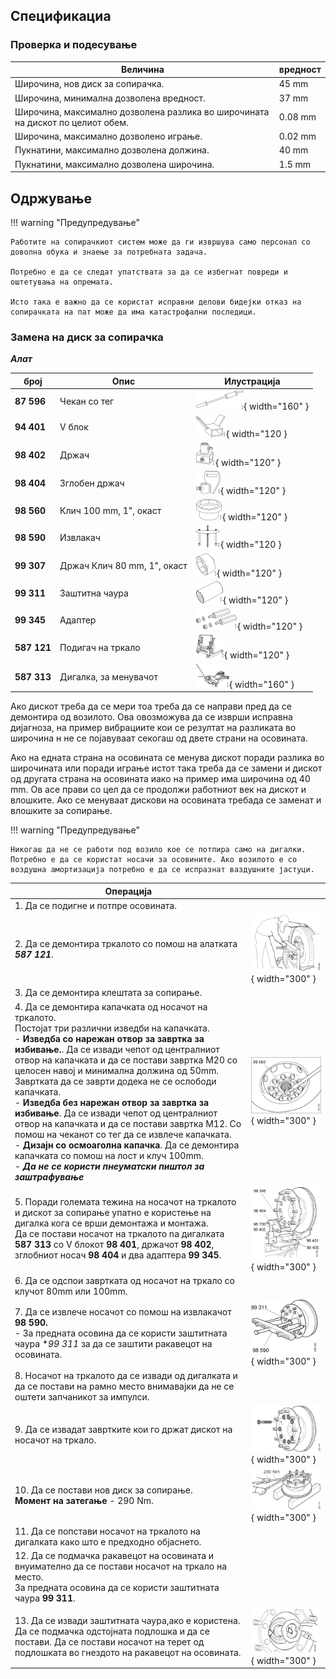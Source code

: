 ## Спецификациа

### Проверка и подесување

| Величина | вредност |
|-|-|
| Широчина, нов диск за сопирачка. | 45 mm |
| Широчина, минимална дозволена вредност. | 37 mm |
| Широчина, максимално дозволена разлика во широчината на дискот по целиот обем. | 0.08 mm |
| Широчина, максимално дозволено играње. | 0.02 mm |
| Пукнатини, максимално дозволена должина. | 40 mm |
| Пукнатини, максимално дозволена широчина. | 1.5 mm |


## Одржување

!!! warning "Предупредување"

    Работите на сопирачкиот систем може да ги извршува само персонал со доволна обука и знаење за потребната задача.

    Потребно е да се следат упатствата за да се избегнат повреди и оштетувања на опремата.

    Исто така е важно да се користат исправни делови бидејки отказ на сопирачката на пат може да има катастрофални последици.

### Замена на диск за сопирачка

***Алат***

| број | Опис | Илустрација |
| -|-|-|
| **87 596** | Чекан со тег | ![Image title](../images/b142007.svg){ width="160" } | 
| **94 401** | V блок | ![Image title](../images/b142053.svg){ width="120 } | 
| **98 402** | Држач | ![Image title](../images/b142054.svg){ width="120" } |
| **98 404** | Зглобен држач | ![Image title](../images/b142066.svg){ width="120" } |
| **98 560** | Клич 100 mm, 1", окаст | ![Image title](../images/b142068.svg){ width="120" } | 
| **98 590** | Извлакач | ![Image title](../images/b140394.svg){ width="120 } | 
| **99 307** | Држач Клич 80 mm, 1", окаст| ![Image title](../images/b142236.svg){ width="120" } |
| **99 311** | Заштитна чаура | ![Image title](../images/b142240.svg){ width="120" } |
| **99 345** | Адаптер | ![Image title](../images/b142272.svg){ width="120" } |
| **587 121** | Подигач на тркало | ![Image title](../images/b142668.svg){ width="120" } |
| **587 313** | Дигалка, за менувачот | ![Image title](../images/b142734.svg){ width="160" } |

Ако дискот треба да се мери тоа треба да се направи пред да се демонтира од возилото. Ова овозможува да се изврши исправна дијагноза, на пример вибрациите кои се резултат на разликата во широчина н не се појавуваат секогаш од двете страни на осовината. 

Ако на едната страна на осовината се менува дискот поради разлика во широчината или поради играње истот така треба да се замени и дискот од другата страна на осовината иако на пример има широчина од 40 mm. Ов асе прави со цел да се продолжи работниот век на дискот и влошките. Ако се менуваат дискови на осовината требада се заменат и влошките за сопирање.

!!! warning "Предупредување"

    Никогаш да не се работи под возило кое се потпира само на дигалки. Потребно е да се користат носачи за осовините. Ако возилото е со воздушна амортизација потребно е да се испразнат ваздушните јастуци.


| Операција | &nbsp; |
|-|-|
| 1. Да се подигне и потпре осовината. | &nbsp; |
| 2. Да се демонтира тркалото со помош на алатката ***587 121***. |![Image title](../images/b208482.svg){ width="300" } |
| 3. Да се демонтира клештата за сопирање. | &nbsp; |
| 4. Да се демонтира капачката од носачот на тркалото.<br>Постојат три различни изведби на капачката.<br>- **Изведба со нарежан отвор за завртка за избивање.**. Да се извади чепот од централниот отвор на капачката и да се постави завртка M20 со целосен навој и минимална должина од 50mm. Завртката да се заврти додека не се ослободи капачката.<br>- **Изведба без нарежан отвор за завртка за избивање**. Да се извади чепот од централниот отвор на капачката и да се постави завртка M12. Со помош на чеканот со тег да се извлече капачката.<br>- **Дизајн со осмоаголна капачка**. Да се демонтира капачката со помош на лост и клуч 100mm.<br>- ***Да не се користи пнеуматски пиштол за заштрафување***  | ![Image title](../images/b215679.svg){ width="300" } |
| 5. Поради големата тежина на носачот на тркалото и дискот за сопирање упатно е користење на дигалка кога се врши демонтажа и монтажа.<br>Да се постави носачот на тркалото na дигалката **587 313** со V блокот **98 401**, држачот **98 402**, зглобниот носач **98 404** и два адаптера **99 345**. | ![Image title](../images/b208486.svg){ width="300" } |
| 6. Да се одспои завртката од носачот на тркало со клучот 80mm или 100mm. | &nbsp; |
| 7. Да се извлече носачот со помош на извлакачот **98 590.**<br> - За предната осовина да се користи заштитната чаура **99 311* за да се заштити ракавецот на осовината. | ![Image title](../images/b330041.svg){ width="300" } |
| 8. Носачот на тркалото да се извади од дигалката и да се постави на рамно место внимавајки да не се оштети запчаникот за импулси. | &nbsp; |
| 9. Да се извадат завртките кои го држат дискот на носачот на тркало. | ![Image title](../images/b216247.svg){ width="300" } |
| 10. Да се постави нов диск за сопирање.<br>**Момент на затегање** - 290 Nm. | ![Image title](../images/b216248.svg){ width="300" } |
| 11. Да се попстави носачот на тркалото на дигалката како што е предходно објаснето. | &nbsp; |
| 12. Да се подмачка ракавецот на осовината и внуимателно да се постави носачот на тркало на место.<br> За предната осовина да се користи заштитната чаура **99 311**. | &nbsp; |
| 13. Да се извади заштитната чаура,ако е користена. Да се подмачка одстојната подлошка и да се постави. Да се постави носачот на терет од подлошката во гнездото на ракавецот на осовината. | ![Image title](../images/b208493.svg){ width="300" } |